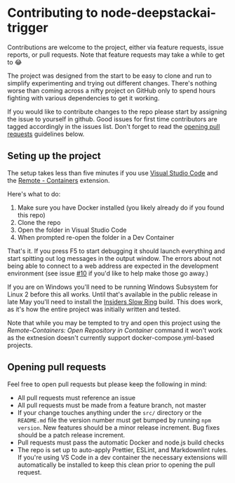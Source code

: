 # Contributing to node-deepstackai-trigger

Contributions are welcome to the project, either via feature requests, issue reports, or pull requests. Note that feature requests may take a while to get to 😂

The project was designed from the start to be easy to clone and run to simplify experimenting and
trying out different changes. There's nothing worse than coming across a nifty project on GitHub
only to spend hours fighting with various dependencies to get it working.

If you would like to contribute changes to the repo please start by assigning the issue to yourself
in github. Good issues for first time contributors are tagged accordingly in the issues list. Don't
forget to read the [opening pull requests](#opening-pull-requests) guidelines below.

## Seting up the project

The setup takes less than five minutes if you use [Visual Studio Code](http://code.visualstudio.com/)
and the [Remote - Containers](https://marketplace.visualstudio.com/items?itemName=ms-vscode-remote.remote-containers) extension.

Here's what to do:

1. Make sure you have Docker installed (you likely already do if you found this repo)
2. Clone the repo
3. Open the folder in Visual Studio Code
4. When prompted re-open the folder in a Dev Container

That's it. If you press F5 to start debugging it should launch everything and start spitting out log
messages in the output window. The errors about not being able to connect to a web address are
expected in the development environment (see issue [#10](https://github.com/danecreekphotography/node-deepstackai-trigger/issues/10)
if you'd like to help make those go away.)

If you are on Windows you'll need to be running Windows Subsystem for Linux 2 before this
all works. Until that's available in the public release in late May you'll need to
install the [Insiders Slow Ring](https://docs.microsoft.com/en-us/windows/wsl/wsl2-index) build. This does work, as it's how the
entire project was initially written and tested.

Note that while you may be tempted to try and open this project using the _Remote-Containers: Open Repository in Container_
command it won't work as the extnesion doesn't currently support docker-compose.yml-based projects.

## Opening pull requests

Feel free to open pull requests but please keep the following in mind:

- All pull requests must reference an issue
- All pull requests must be made from a feature branch, not master
- If your change touches anything under the `src/` directory or the `README.md` file the version number
  must get bumped by running `npm version`. New features should be a minor release increment. Bug fixes
  should be a patch release increment.
- Pull requests must pass the automatic Docker and node.js build checks
- The repo is set up to auto-apply Prettier, ESLint, and Markdownlint rules. If you're using VS Code
  in a dev container the necessary extensions will automatically be installed to keep this clean prior
  to opening the pull request.
